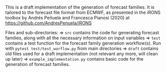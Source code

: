 This is a draft implementation of the generation of forecast families. It is tailored to the forecast file format from 
ECMWF, as presented in the iRONS toolbox by Andrés Peñuela and Francesca Pianosi (2020) at 
https://github.com/AndresPenuela/iRONS

Files and sub-directories:
=> `src` contains the code for generating forecast families, along with all the necessary information on input variables
=> `test` contains a test function for the forecast family generation workflow(s). Run with 
`pytest test/test_worflow.py` from main directories
=> `draft` contains old files used for a draft implementation (not relevant any more, will clean up later)
=> `example_implementation.py` contains basic code for the generation of forecast families.
